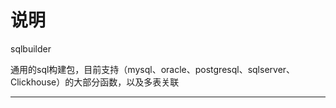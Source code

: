 # 说明

sqlbuilder

通用的sql构建包，目前支持（mysql、oracle、postgresql、sqlserver、Clickhouse）的大部分函数，以及多表关联

--------------------------------------------------------------------------------